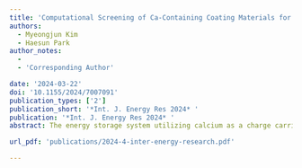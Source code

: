 ```yaml
---
title: 'Computational Screening of Ca-Containing Coating Materials for Electrodes of Ca-Ion Batteries'
authors:
  - Myeongjun Kim
  - Haesun Park
author_notes:
  -
  - 'Corresponding Author'

date: '2024-03-22'
doi: '10.1155/2024/7007091'
publication_types: ['2']
publication_short: '*Int. J. Energy Res 2024* '
publication: '*Int. J. Energy Res 2024* '
abstract: The energy storage system utilizing calcium as a charge carrier is gaining prominence due to its abundance in the Earth’s crust, reduction potential that is comparable to lithium (Li/Li+=−3.04V, Ca/Ca2+=−2.84V), and its nontoxic nature. Enabling practical Ca-ion batteries demands overcoming challenges in forming both electrically nonconductive and ionically conductive SEI layers. We propose a coating strategy and thermodynamic screening via the Materials Project database to pinpoint suitable coating materials. Our selection criteria encompass phase stability, electronic properties, and electrochemical stability. Among 787 compounds, we identified 46 candidates (29 anodic, 24 cathodic, and 7 of them are on both sides) based on reduction/oxidation potential and width of the stability window. Optimal compounds such as Ca4Cl6O and CaCN2 for anodes, and Ca(AlCl4)2, CaCO3, CaSO4, KCaF3, and CaAlF5 for cathodes exhibit superior interfacial stability for electrode coating, holding promise for Ca-ion batteries. This study can provide foundational insights into coating materials for Ca-ion batteries, offering guidance for electrode interface stabilization and practical battery design.

url_pdf: 'publications/2024-4-inter-energy-research.pdf'

---
```



<!--- Supplementary notes can be added here, including [code and math](https://wowchemy.com/docs/content/writing-markdown-latex/). --->